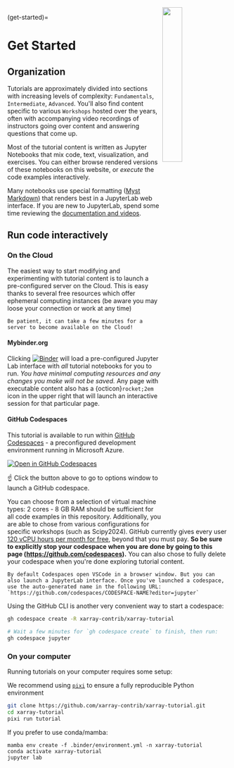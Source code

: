 <img src="https://docs.xarray.dev/en/stable/_static/Xarray_Logo_RGB_Final.svg" align="right" width="30%">

(get-started)=

# Get Started

## Organization

Tutorials are approximately divided into sections with increasing levels of complexity: `Fundamentals`, `Intermediate`, `Advanced`. You'll also find content specific to various `Workshops` hosted over the years, often with accompanying video recordings of instructors going over content and answering questions that come up.

Most of the tutorial content is written as Jupyter Notebooks that mix
code, text, visualization, and exercises. You can either browse rendered versions of these notebooks on this website, or _execute_ the code examples interactively.

Many notebooks use special formatting ([Myst Markdown](https://mystmd.org/guide/quickstart-jupyter-lab-myst)) that renders best in a JupyterLab web interface. If you are new to JupyterLab, spend some time reviewing the [documentation and videos](https://jupyterlab.readthedocs.io/en/stable/getting_started/overview.html).

## Run code interactively

### On the Cloud

The easiest way to start modifying and experimenting with tutorial content is to launch a pre-configured server on the Cloud. This is easy thanks to several free resources which offer ephemeral computing instances (be aware you may loose your connection or work at any time)

```{warning}
Be patient, it can take a few minutes for a server to become available on the Cloud!
```

#### Mybinder.org

Clicking [![Binder](https://mybinder.org/badge_logo.svg)](https://mybinder.org/v2/gh/xarray-contrib/xarray-tutorial/HEAD) will load a pre-configured Jupyter Lab interface with _all_ tutorial notebooks for you to run. _You have minimal computing resources and any changes you make will not be saved._ Any page with executable content also has a {octicon}`rocket;2em` icon in the upper right that will launch an interactive session for that particular page.

#### GitHub Codespaces

This tutorial is available to run within [GitHub Codespaces](https://github.com/features/codespaces) - a preconfigured development environment running in Microsoft Azure.

[![Open in GitHub Codespaces](https://github.com/codespaces/badge.svg)](https://github.com/codespaces/new/xarray-contrib/xarray-tutorial)

☝️ Click the button above to go to options window to launch a GitHub codespace.

You can choose from a selection of virtual machine types: 2 cores - 8 GB RAM should be sufficient for all code examples in this repository.
Additionally, you are able to chose from various configurations for specific workshops (such as Scipy2024).
GitHub currently gives every user [120 vCPU hours per month for free](https://docs.github.com/en/billing/managing-billing-for-github-codespaces/about-billing-for-github-codespaces#monthly-included-storage-and-core-hours-for-personal-accounts), beyond that you must pay. **So be sure to explicitly stop your codespace when you are done by going to this page (https://github.com/codespaces).** You can also chose to fully delete your codespace when you're done exploring tutorial content.

```{tip}
By default Codespaces open VSCode in a browser window. But you can also launch a JupyterLab interface. Once you've launched a codespace, use the auto-generated name in the following URL: `https://github.com/codespaces/CODESPACE-NAME?editor=jupyter`
```

Using the GitHub CLI is another very convenient way to start a codespace:

```bash
gh codespace create -R xarray-contrib/xarray-tutorial
```

```bash
# Wait a few minutes for `gh codespace create` to finish, then run:
gh codespace jupyter
```

### On your computer

Running tutorials on your computer requires some setup:

We recommend using [`pixi`](https://pixi.sh/latest/) to ensure a fully reproducible Python environment

```bash
git clone https://github.com/xarray-contrib/xarray-tutorial.git
cd xarray-tutorial
pixi run tutorial
```

If you prefer to use conda/mamba:

```
mamba env create -f .binder/environment.yml -n xarray-tutorial
conda activate xarray-tutorial
jupyter lab
```
